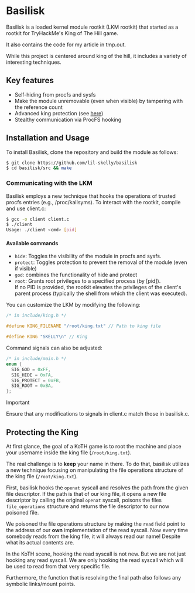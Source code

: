# Basilisk
Basilisk is a loaded kernel module rootkit (LKM rootkit) that started as a rootkit 
for TryHackMe's King of The Hill game.

It also contains the code for my article in tmp.out.

While this project is centered around king of the hill, it includes a variety of interesting techniques.

## Key features
- Self-hiding from procfs and sysfs
- Make the module unremovable (even when visible) by tampering with the reference count
- Advanced king protection (see [here](#protecting-the-king))
- Stealthy communication via ProcFS hooking

## Installation and Usage
To install Basilisk, clone the repository and build the module as follows:
```bash
$ git clone https://github.com/lil-skelly/basilisk
$ cd basilisk/src && make
```

### Communicating with the LKM
Basilisk employs a new technique that hooks the operations of trusted procfs entries (e.g., /proc/kallsyms). 
To interact with the rootkit, compile and use client.c:

```bash
$ gcc -o client client.c 
$ ./client
Usage: ./client <cmd> [pid]
```
#### Available commands
       
- `hide`: Toggles the visibility of the module in procfs and sysfs.
- `protect`: Toggles protection to prevent the removal of the module (even if visible)  
- `god`: combines the functionality of hide and protect
- `root`: Grants root privileges to a specified process (by [pid]).<br>
If no PID is provided, the rootkit elevates the privileges of the client's parent process (typically the shell from which the client was executed).


You can customize the LKM by modifying the following:
```c
/* in include/king.h */

#define KING_FILENAME "/root/king.txt" // Path to king file

#define KING "SKELLY\n" // King
```
Command signals can also be adjusted:
```c
/* in include/main.h */
enum {
  SIG_GOD = 0xFF,
  SIG_HIDE = 0xFA,
  SIG_PROTECT = 0xFB,
  SIG_ROOT = 0xBA,
};
```
> [!IMPORTANT]
> Ensure that any modifications to signals in client.c match those in basilisk.c.


## Protecting the King
At first glance, the goal of a KoTH game is to root the machine and place your username inside the king file (`/root/king.txt`).

The real challenge is to **keep** your name in there. 
To do that, basilisk utilizes a new technique focusing on manipulating the file operations structure of the king file (`/root/king.txt`).

First, basilisk hooks the `openat` syscall and resolves the path from the given file descriptor.
If the path is that of our king file, it opens a new file descriptor by calling the original `openat` syscall, poisons the files `file_operations` structure and returns the file descriptor to our now poisoned file.

We poisoned the file operations structure by making the `read` field point to the address of our **own** implementation of the read syscall.
Now every time somebody reads from the king file, it will always read our name! Despite what its actual contents are.

In the KoTH scene, hooking the read syscall is not new.
But we are not just hooking any read syscall. We are only hooking the read syscall which will be used to read from that very specific file.

Furthermore, the function that is resolving the final path also follows any symbolic links/mount points.
